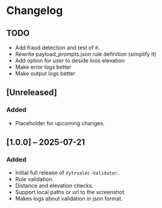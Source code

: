 <!--- 
Types of changes:
Added-      for new features.
Changed-    for changes in existing functionality.
Deprecated- for soon-to-be removed features.
Removed-    for now removed features.
Fixed-      for any bug fixes.

hint how to make changelogs: https://keepachangelog.com/en/1.0.0/
--->

# Changelog

## TODO
- Add fraud detection and test of it.
- Rewrite payload_prompts.json rule definition (simplify it)
- Add option for user to deside loos elevation
- Make error logs better
- Make output logs better

## [Unreleased] 
<!---for documenting not jet tagged chages--->
<!---if new version is made, change: readme:24, composer.json:4--->


### Added
- Placeholder for upcoming changes.



## [1.0.0] – 2025-07-21

### Added
- Initial full release of `Vytrvalec-Validator`.
- Rule validation.
- Distance and elevation checks.
- Support local paths or url to the screenshot.
- Makes logs about validation in json format.
